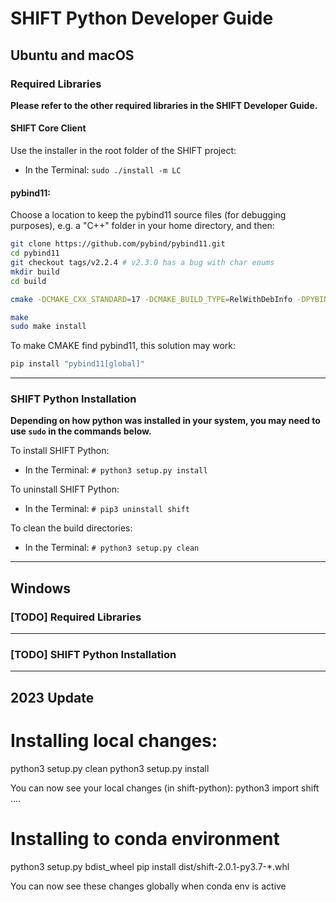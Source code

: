 [header]: # "To generate a html version of this document:"
[pandoc]: # "pandoc DeveloperGuide.md -c ../shift-main/Templates/github.css -o DeveloperGuide.html -s --self-contained"

# SHIFT Python Developer Guide

## Ubuntu and macOS

### Required Libraries

**Please refer to the other required libraries in the SHIFT Developer Guide.**

#### SHIFT Core Client

Use the installer in the root folder of the SHIFT project:

- In the Terminal: `sudo ./install -m LC`

#### pybind11:

Choose a location to keep the pybind11 source files (for debugging purposes), e.g. a "C++" folder in your home directory, and then:

``` bash
git clone https://github.com/pybind/pybind11.git
cd pybind11
git checkout tags/v2.2.4 # v2.3.0 has a bug with char enums
mkdir build
cd build

cmake -DCMAKE_CXX_STANDARD=17 -DCMAKE_BUILD_TYPE=RelWithDebInfo -DPYBIND11_PYTHON_VERSION=3.7 ..

make
sudo make install
```
To make CMAKE find pybind11, this solution may work:

``` bash
pip install "pybind11[global]"
```

---

### SHIFT Python Installation

**Depending on how python was installed in your system, you may need to use `sudo` in the commands below.**

To install SHIFT Python:

- In the Terminal: `# python3 setup.py install`

To uninstall SHIFT Python:

- In the Terminal: `# pip3 uninstall shift`

To clean the build directories:

- In the Terminal: `# python3 setup.py clean`

---

## Windows

### [TODO] Required Libraries

---

### [TODO] SHIFT Python Installation

---

## 2023 Update
# Installing local changes:
python3 setup.py clean
python3 setup.py install

You can now see your local changes (in shift-python):
python3
import shift
....

# Installing to conda environment
python3 setup.py bdist_wheel
pip install dist/shift-2.0.1-py3.7-*.whl

You can now see these changes globally when conda env is active
